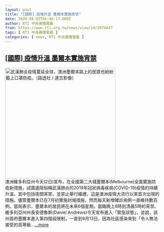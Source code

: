 ```yaml
---
layout: post
title: "[國際] 疫情升溫 墨爾本實施宵禁"
date: 2020-08-02T06:46:17.000Z
author: RTI 中央廣播電臺
from: https://www.rti.org.tw/news/view/id/2074447
tags: [ RTI 中央廣播電臺 ]
categories: [ news, RTI 中央廣播電臺 ]
---
```

<!--1596350777000-->
[[國際] 疫情升溫 墨爾本實施宵禁](https://www.rti.org.tw/news/view/id/2074447)
------

<div>
<img src="https://static.rti.org.tw/assets/thumbnails/2020/01/30/7105c1f1f6f0410ccf5728b0302dd810.jpg" width="360" alt="武漢肺炎疫情蔓延全球，澳洲墨爾本路上的民眾也紛紛戴上口罩防疫。（路透社 / 達志影像）" title="武漢肺炎疫情蔓延全球，澳洲墨爾本路上的民眾也紛紛戴上口罩防疫。（路透社 / 達志影像）"><br>澳洲維多利亞州今天(2日)宣布，在全國第二大城墨爾本(Melbourne)全面實施防疫新措施，試圖遏阻俗稱武漢肺炎的2019年冠狀病毒疾病(COVID-19)疫情的持續升溫，其中包括夜間宵禁，並禁止舉行婚禮，這是澳洲疫情大流行以來首次出現的措施。儘管墨爾本已在7月初實施封城措施，然而每天新增確診病例一直維持數百例。當局表示，墨爾本的居民將在未來6個星期，面臨晚上8時到清晨5時的宵禁。維多利亞州州長安德魯斯(Daniel Andrews)今天宣布進入「緊急狀態」，並說，該州首府墨爾本進入第四階段限制，一直到9月13日，因為社區感染來到「令人無法接受的高等級...<a target="_blank" href="https://www.rti.org.tw/news/view/id/2074447">...more</a>
</div>

